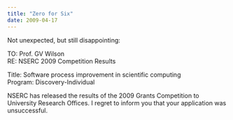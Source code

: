 ```yaml
---
title: "Zero for Six"
date: 2009-04-17
---
```

Not unexpected, but still disappointing:

TO: Prof. GV Wilson<br>
RE: NSERC 2009 Competition Results

Title: Software process improvement in scientific computing<br>
Program: Discovery-Individual

NSERC has released the results of the 2009 Grants Competition to University Research Offices. I regret to inform you that your application was unsuccessful.
